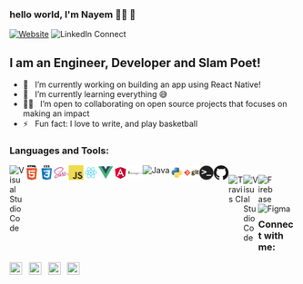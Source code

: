 ### hello world, I'm Nayem 👋🏽 🚀
[![Website](https://img.shields.io/website?label=nayemalam.com&style=for-the-badge&url=https%3A%2F%2Fnayemalam.com)](https://nayemalam.com)
![LinkedIn Connect](https://img.shields.io/twitter/url?color=0077B5&label=Connect%20%40nayemalam&logo=LinkedIn&logoColor=0077B5&style=for-the-badge&url=https%3A%2F%2Fwww.linkedin.com%2Fin%2Fnayemalam%2F)

## I am an Engineer, Developer and Slam Poet!
- 👀 &nbsp; I’m currently working on building an app using React Native!
- 🌱 &nbsp; I’m currently learning everything 😅
- 🤲🏽 &nbsp; I’m open to collaborating on open source projects that focuses on making an impact
- ⚡ &nbsp; Fun fact: I love to write, and play basketball

### Languages and Tools:
<img align="left" alt="Visual Studio Code" width="26px" src="https://upload.wikimedia.org/wikipedia/commons/thumb/9/9a/Visual_Studio_Code_1.35_icon.svg/120px-Visual_Studio_Code_1.35_icon.svg.png" /> &nbsp;
<img align="left" alt="HTML" width="26px" src="https://raw.githubusercontent.com/github/explore/80688e429a7d4ef2fca1e82350fe8e3517d3494d/topics/html/html.png" /> &nbsp;
<img align="left" alt="CSS" width="26px" src="https://raw.githubusercontent.com/github/explore/80688e429a7d4ef2fca1e82350fe8e3517d3494d/topics/css/css.png" /> &nbsp;
<img align="left" alt="SASS" width="26px" src="https://raw.githubusercontent.com/github/explore/80688e429a7d4ef2fca1e82350fe8e3517d3494d/topics/sass/sass.png" /> &nbsp;
<img align="left" alt="JS" width="26px" src="https://raw.githubusercontent.com/github/explore/80688e429a7d4ef2fca1e82350fe8e3517d3494d/topics/javascript/javascript.png" /> &nbsp;
<img align="left" alt="REACT" width="26px" src="https://raw.githubusercontent.com/github/explore/80688e429a7d4ef2fca1e82350fe8e3517d3494d/topics/react/react.png" /> &nbsp;
<img align="left" alt="Vue" width="26px" src="https://raw.githubusercontent.com/github/explore/80688e429a7d4ef2fca1e82350fe8e3517d3494d/topics/vue/vue.png" /> &nbsp;
<img align="left" alt="Angular" width="26px" src="https://raw.githubusercontent.com/github/explore/80688e429a7d4ef2fca1e82350fe8e3517d3494d/topics/angular/angular.png" /> &nbsp;
<img align="left" alt="MongoDB" width="26px" src="https://raw.githubusercontent.com/github/explore/80688e429a7d4ef2fca1e82350fe8e3517d3494d/topics/mongodb/mongodb.png" /> &nbsp;
<img align="left" alt="Java" height="26px" src="https://logos-download.com/wp-content/uploads/2016/10/Java_logo.png" /> &nbsp;
<img align="left" alt="Python" width="26px" src="https://raw.githubusercontent.com/github/explore/80688e429a7d4ef2fca1e82350fe8e3517d3494d/topics/python/python.png" /> &nbsp;
<img align="left" alt="Git Bash" width="26px" src="https://raw.githubusercontent.com/github/explore/80688e429a7d4ef2fca1e82350fe8e3517d3494d/topics/git/git.png" /> &nbsp;
<img align="left" alt="Terminal" width="26px" src="https://raw.githubusercontent.com/github/explore/80688e429a7d4ef2fca1e82350fe8e3517d3494d/topics/terminal/terminal.png" /> &nbsp;
<img align="left" alt="GitHub" width="26px" src="https://raw.githubusercontent.com/github/explore/78df643247d429f6cc873026c0622819ad797942/topics/github/github.png" /> &nbsp;
<img align="left" alt="Travis CI" width="26px" src="https://cdn.freebiesupply.com/logos/large/2x/spring-3-logo-png-transparent.png" /> &nbsp;
<img align="left" alt="Visual Studio Code" width="26px" src="https://developer.ibm.com/swift/wp-content/uploads/sites/69/2017/02/Travis-Mascot.png" /> &nbsp;
<img align="left" alt="Firebase" width="26px" src="https://cdn.iconscout.com/icon/free/png-512/firebase-1-282796.png" /> &nbsp;
<img align="left" alt="Figma" height="26px" src="https://cdn.worldvectorlogo.com/logos/figma-1.svg" /> &nbsp;

### Connect with me:
<a href="https://nayemalam.com/" target="_blank"><img height="22" width="22" src="https://cdn.jsdelivr.net/npm/simple-icons@v3/icons/globe.svg" /></a> &nbsp;
<a href="https://www.linkedin.com/in/nayemalam/" target="_blank"><img height="22" width="22" src="https://cdn.jsdelivr.net/npm/simple-icons@v3/icons/linkedin.svg" /></a> &nbsp;
<a href="https://www.instagram.com/nayem_wizdom/" target="_blank"><img height="22" width="22" src="https://cdn.jsdelivr.net/npm/simple-icons@v3/icons/instagram.svg" /></a> &nbsp;
<a href="https://medium.com/@nayemalam" target="_blank"><img height="22" width="22" src="https://cdn.jsdelivr.net/npm/simple-icons@v3/icons/medium.svg" /></a>
